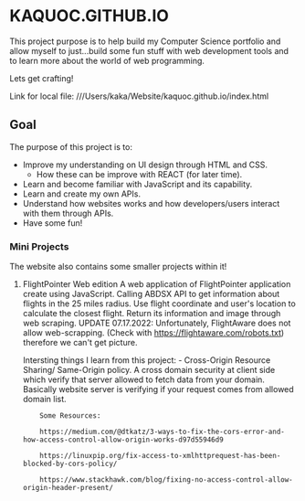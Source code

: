 
# KAQUOC.GITHUB.IO
This project purpose is to help build my Computer Science portfolio and allow myself to just...build some fun stuff with web development tools and to learn more about the world of web programming. 

Lets get crafting!

Link for local file: ///Users/kaka/Website/kaquoc.github.io/index.html

## Goal
The purpose of this project is to:
- Improve my understanding on UI design through HTML and CSS. 
    - How these can be improve with REACT (for later time).
- Learn and become familiar with JavaScript and its capability.
- Learn and create my own APIs.
- Understand how websites works and how developers/users interact with them through APIs.
- Have some fun!


### Mini Projects
The website also contains some smaller projects within it!
 1. FlightPointer Web edition
    A web application of FlightPointer application create using JavaScript. Calling ABDSX API to get information about flights in the 25 miles radius.
    Use flight coordinate and user's location to calculate the closest flight.
    Return its information and image through web scraping.
    UPDATE 07.17.2022: Unfortunately, FlightAware does not allow web-scrapping. (Check with https://flightaware.com/robots.txt) therefore we can't get picture.

    Intersting things I learn from this project:
        - Cross-Origin Resource Sharing/ Same-Origin policy.
            A cross domain security at client side which verify that server allowed to fetch data from your domain. Basically website server is verifying if your request comes from allowed domain list. 

            Some Resources:

            https://medium.com/@dtkatz/3-ways-to-fix-the-cors-error-and-how-access-control-allow-origin-works-d97d55946d9

            https://linuxpip.org/fix-access-to-xmlhttprequest-has-been-blocked-by-cors-policy/

            https://www.stackhawk.com/blog/fixing-no-access-control-allow-origin-header-present/



